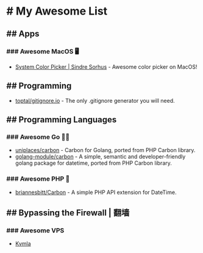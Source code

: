 # # My Awesome List

## ## Apps

### ### Awesome MacOS 🖥

- [System Color Picker | Sindre Sorhus](https://sindresorhus.com/system-color-picker) - Awesome color picker on MacOS!

## ## Programming

- [toptal/gitignore.io](https://github.com/toptal/gitignore.io) - The only .gitignore generator you will need.

## ## Programming Languages

### ### Awesome Go 🐻‍❄️

- [uniplaces/carbon](https://github.com/uniplaces/carbon) - Carbon for Golang, ported from PHP Carbon library.
- [golang-module/carbon](https://github.com/golang-module/carbon) - A simple, semantic and developer-friendly golang package for datetime, ported from PHP Carbon library.

### ### Awesome PHP 🐘

- [briannesbitt/Carbon](https://github.com/briannesbitt/Carbon) - A simple PHP API extension for DateTime.

## ## Bypassing the Firewall | 翻墙

### ### Awesome VPS

- [Kvmla](https://www.kvmla.pro/)
